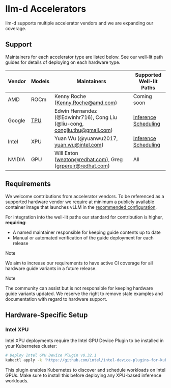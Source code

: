 # llm-d Accelerators

llm-d supports multiple accelerator vendors and we are expanding our coverage.

## Support

Maintainers for each accelerator type are listed below. See our well-lit path guides for details of deploying on each hardware type.

| Vendor | Models | Maintainers | Supported Well-lit Paths |
| --- | --- | --- | --- |
| AMD | ROCm | Kenny Roche (Kenny.Roche@amd.com) | Coming soon |
| Google | [TPU](../infra-providers/gke/README.md#llm-d-on-google-kubernetes-engine-gke) | Edwin Hernandez (@Edwinhr716), Cong Liu (@liu-cong, congliu.thu@gmail.com) | [Inference Scheduling](../../guides/inference-scheduling/README.md) |
| Intel | XPU | Yuan Wu (@yuanwu2017, yuan.wu@intel.com) | [Inference Scheduling](../../guides/inference-scheduling/README.md) |
| NVIDIA | GPU | Will Eaton (weaton@redhat.com), Greg (grpereir@redhat.com) | All |

## Requirements

We welcome contributions from accelerator vendors. To be referenced as a supported hardware vendor we require at minimum a publicly available container image that launches vLLM in the [recommended configuration](../../guides/prereq/infrastructure#optional-vllm-container-image).

For integration into the well-lit paths our standard for contribution is higher, **requiring**:

- A named maintainer responsible for keeping guide contents up to date
- Manual or automated verification of the guide deployment for each release

> [!NOTE]
> We aim to increase our requirements to have active CI coverage for all hardware guide variants in a future release.

> [!NOTE] 
> The community can assist but is not responsible for keeping hardware guide variants updated. We reserve the right to remove stale examples and documentation with regard to hardware support.

## Hardware-Specific Setup

### Intel XPU

Intel XPU deployments require the Intel GPU Device Plugin to be installed in your Kubernetes cluster:

```bash
# Deploy Intel GPU Device Plugin v0.32.1
kubectl apply -k 'https://github.com/intel/intel-device-plugins-for-kubernetes/deployments/gpu_plugin?ref=v0.32.1'
```

This plugin enables Kubernetes to discover and schedule workloads on Intel GPUs. Make sure to install this before deploying any XPU-based inference workloads.
